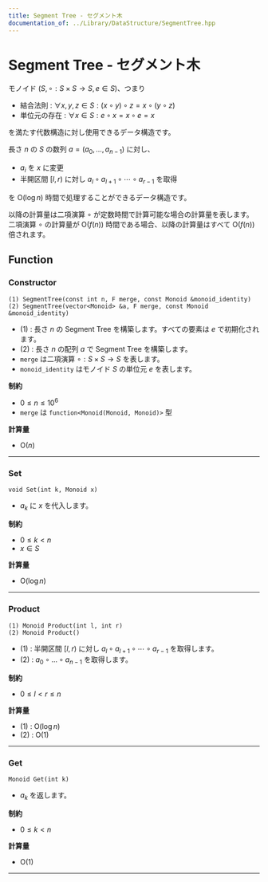 ```yaml
---
title: Segment Tree - セグメント木
documentation_of: ../Library/DataStructure/SegmentTree.hpp
---
```


# Segment Tree - セグメント木

モノイド $(S, \circ : S \times S \rightarrow S, e \in S)$、つまり

- 結合法則 : $\forall x, y, z \in S : (x \circ y) \circ z = x \circ (y \circ z)$
- 単位元の存在 : $\forall x \in S : e \circ x = x \circ e = x$

を満たす代数構造に対し使用できるデータ構造です。

長さ $n$ の $S$ の数列 $a = (a_0, \dots, a_{n - 1})$ に対し、

- $a_i$ を $x$ に変更
- 半開区間 $[l, r)$ に対し $a_l \circ a_{l + 1} \circ \cdots \circ a_{r - 1}$ を取得

を $\textrm{O}(\log n)$ 時間で処理することができるデータ構造です。

以降の計算量は二項演算 $\circ$ が定数時間で計算可能な場合の計算量を表します。
二項演算 $\circ$ の計算量が $\textrm{O}(f(n))$ 時間である場合、以降の計算量はすべて $\textrm{O}(f(n))$ 倍されます。

## Function

### Constructor

```
(1) SegmentTree(const int n, F merge, const Monoid &monoid_identity)
(2) SegmentTree(vector<Monoid> &a, F merge, const Monoid &monoid_identity)
```

- (1) : 長さ $n$ の Segment Tree を構築します。すべての要素は $e$ で初期化されます。
- (2) : 長さ $n$ の配列 $a$ で Segment Tree を構築します。
- `merge` は二項演算 $\circ : S \times S \rightarrow S$ を表します。
- `monoid_identity` はモノイド $S$ の単位元 $e$ を表します。

**制約**

- $0 \le n \le 10^6$
- `merge` は `function<Monoid(Monoid, Monoid)>` 型

**計算量**

- $\textrm{O}(n)$

---

### Set

```
void Set(int k, Monoid x)
```

- $a_k$ に $x$ を代入します。

**制約**

- $0 \le k \lt n$
- $x \in S$

**計算量**

- $\textrm{O}(\log n)$

---

### Product

```
(1) Monoid Product(int l, int r)
(2) Monoid Product()
```

- (1) : 半開区間 $[l, r)$ に対し $a_l \circ a_{l + 1} \circ \cdots \circ a_{r - 1}$ を取得します。
- (2) : $a_0 \circ \dots \circ a_{n - 1}$ を取得します。

**制約**

- $0 \le l \lt r \le n$

**計算量**

- (1) : $\textrm{O}(\log n)$
- (2) : $\textrm{O}(1)$

---

### Get

```
Monoid Get(int k)
```

- $a_k$ を返します。

**制約**

- $0 \le k \lt n$

**計算量**

- $\textrm{O}(1)$

---